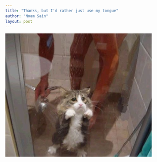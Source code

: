```yaml
---
title: "Thanks, but I'd rather just use my tongue"
author: "Noam Sain"
layout: post
---
```


![cat in the shower](/assets/2013/2013-04-20100508.jpg)